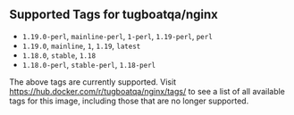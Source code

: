 ## Supported Tags for tugboatqa/nginx

* `1.19.0-perl`, `mainline-perl`, `1-perl`, `1.19-perl`, `perl`
* `1.19.0`, `mainline`, `1`, `1.19`, `latest`
* `1.18.0`, `stable`, `1.18`
* `1.18.0-perl`, `stable-perl`, `1.18-perl`

The above tags are currently supported. Visit https://hub.docker.com/r/tugboatqa/nginx/tags/ to see a list of all available tags for this image, including those that are no longer supported.
